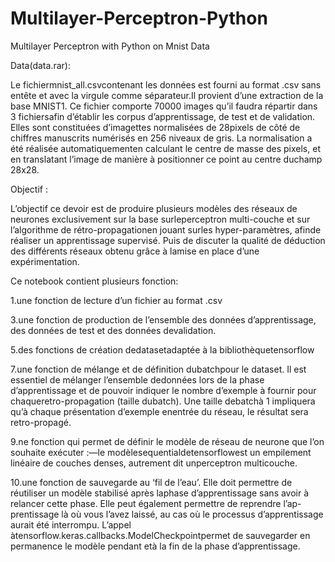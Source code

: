 # Multilayer-Perceptron-Python

Multilayer Perceptron with Python on Mnist Data

Data(data.rar): 

Le fichiermnist_all.csvcontenant les données est fourni au format .csv sans entête et avec la virgule comme séparateur.Il provient d’une extraction de la base MNIST1. Ce fichier comporte 70000 images qu’il faudra répartir dans 3 fichiersafin d’établir les corpus d’apprentissage, de test et de validation. Elles sont constituées d’imagettes normalisées de 28pixels de côté de chiffres manuscrits numérisés en 256 niveaux de gris. La normalisation a été réalisée automatiquementen calculant le centre de masse des pixels, et en translatant l’image de manière à positionner ce point au centre duchamp 28x28.


Objectif :


L’objectif ce devoir est de produire plusieurs modèles des réseaux de neurones exclusivement sur la base surleperceptron multi-couche et sur l’algorithme de rétro-propagationen jouant surles hyper-paramètres, afinde réaliser un apprentissage supervisé. Puis de discuter la qualité de déduction des différents réseaux obtenu grâce à lamise en place d’une expérimentation.


Ce notebook contient plusieurs fonction:

1.une fonction de lecture d’un fichier au format .csv 

3.une fonction de production de l’ensemble des données d’apprentissage, des données de test et des données devalidation. 

5.des fonctions de création dedatasetadaptée à la bibliothèquetensorflow

7.une fonction de mélange et de définition dubatchpour le dataset. Il est essentiel de mélanger l’ensemble dedonnées lors de la phase d’apprentissage et de pouvoir indiquer le nombre d’exemple à fournir pour chaqueretro-propagation (taille dubatch). Une taille debatchà 1 impliquera qu’à chaque présentation d’exemple enentrée du réseau, le résultat sera retro-propagé.

9.ne fonction qui permet de définir le modèle de réseau de neurone que l’on souhaite exécuter :—le modèlesequentialdetensorflowest un empilement linéaire de couches denses, autrement dit unperceptron multicouche.

10.une fonction de sauvegarde au ‘fil de l’eau’. Elle doit permettre de réutiliser un modèle stabilisé après laphase d’apprentissage sans avoir à relancer cette phase. Elle peut également permettre de reprendre l’ap-prentissage là où vous l’avez laissé, au cas où le processus d’apprentissage aurait été interrompu. L’appel àtensorflow.keras.callbacks.ModelCheckpointpermet de sauvegarder en permanence le modèle pendant età la fin de la phase d’apprentissage.

